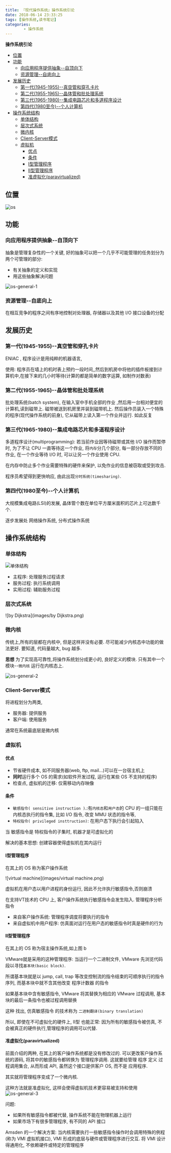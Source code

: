 ```yaml
---
title: 『现代操作系统』操作系统引论
date: 2018-06-14 23:33:25
tags: [操作系统,读书笔记]
categories: 
        - 操作系统
---
```


**操作系统引论**

<!-- more -->

<!-- TOC -->

- [位置](#位置)
- [功能](#功能)
    - [向应用程序提供抽象--自顶向下](#向应用程序提供抽象--自顶向下)
    - [资源管理--自底向上](#资源管理--自底向上)
- [发展历史](#发展历史)
    - [第一代(1945-1955)--真空管和穿孔卡片](#第一代1945-1955--真空管和穿孔卡片)
    - [第二代(1955-1965)--晶体管和批处理系统](#第二代1955-1965--晶体管和批处理系统)
    - [第三代(1965-1980)--集成电路芯片和多道程序设计](#第三代1965-1980--集成电路芯片和多道程序设计)
    - [第四代(1980至今)--个人计算机](#第四代1980至今--个人计算机)
- [操作系统结构](#操作系统结构)
    - [单体结构](#单体结构)
    - [层次式系统](#层次式系统)
    - [微内核](#微内核)
    - [Client-Server模式](#client-server模式)
    - [虚拟机](#虚拟机)
        - [优点](#优点)
        - [条件](#条件)
        - [Ⅰ型管理程序](#ⅰ型管理程序)
        - [Ⅱ型管理程序](#ⅱ型管理程序)
        - [准虚拟化(paravirtualized)](#准虚拟化paravirtualized)

<!-- /TOC -->

<a id="markdown-位置" name="位置"></a>
## 位置
![os](images/os.png)

<a id="markdown-功能" name="功能"></a>
## 功能
<a id="markdown-向应用程序提供抽象--自顶向下" name="向应用程序提供抽象--自顶向下"></a>
### 向应用程序提供抽象--自顶向下
抽象是管理复杂性的一个关键, 好的抽象可以把一个几乎不可能管理的任务划分为两个可管理的部分:
* 有关抽象的定义和实现
* 用这些抽象解决问题

![os-general-1](images/os-general-1.png)
<a id="markdown-资源管理--自底向上" name="资源管理--自底向上"></a>
### 资源管理--自底向上
在相互竞争的程序之间有序地控制对处理器,  存储器以及其他 I/O 接口设备的分配

<a id="markdown-发展历史" name="发展历史"></a>
## 发展历史
<a id="markdown-第一代1945-1955--真空管和穿孔卡片" name="第一代1945-1955--真空管和穿孔卡片"></a>
### 第一代(1945-1955)--真空管和穿孔卡片
ENIAC ,  程序设计是用纯粹的机器语言,

使用: 程序员在墙上的机时表上预约一段时间,,然后到机房中将他的插件板接到计算机中,在接下来的几小时等待(计算的都是简单的数字运算, 如制作对数表)

<a id="markdown-第二代1955-1965--晶体管和批处理系统" name="第二代1955-1965--晶体管和批处理系统"></a>
### 第二代(1955-1965)--晶体管和批处理系统
批处理系统(batch system), 在输入室中手机全部的作业 ,然后用一台相对便宜的计算机,读到磁带上. 磁带被送到机房里并装到磁带机上. 然后操作员装入一个特殊的程序(现代操作系统的前身), 它从磁带上读入第一个作业并运行. 如此反复

<a id="markdown-第三代1965-1980--集成电路芯片和多道程序设计" name="第三代1965-1980--集成电路芯片和多道程序设计"></a>
### 第三代(1965-1980)--集成电路芯片和多道程序设计
多道程序设计(multiprogramming): 若当前作业因等待磁带或其他 I/O 操作而暂停时, 为了不让 CPU 一直等待这一个作业, 将`内存`分几个部分, 每一部分存放不同的作业, 在一个作业等待 I/O 时, 可以让另一个作业使用 CPU. 

在内存中防止多个作业需要特殊的硬件来保护, 以免作业的信息被窃取或受到攻击.

程序员希望得到更快响应, 由此出现`分时系统(timesharing)`.

<a id="markdown-第四代1980至今--个人计算机" name="第四代1980至今--个人计算机"></a>
### 第四代(1980至今)--个人计算机
大规模集成电路(LSI)的发展, 晶体管个数在单位平方厘米面积的芯片上可达数千个.

逐步发展处 网络操作系统, 分布式操作系统

<a id="markdown-操作系统结构" name="操作系统结构"></a>
## 操作系统结构
<a id="markdown-单体结构" name="单体结构"></a>
### 单体结构
![单体结构](images/单体结构.png)

* 主程序: 处理服务过程请求
* 服务过程: 执行系统调用
* 实用过程: 辅助服务过程


<a id="markdown-层次式系统" name="层次式系统"></a>
### 层次式系统
![by Dijkstra](images/by Dijkstra.png)

<a id="markdown-微内核" name="微内核"></a>
### 微内核
传统上,所有的层都在内核中, 但是这样并没有必要. 尽可能减少内核态中功能的做法更好. 要知道, 代码量越大, bug 越多. 

**思想**
为了实现高可靠性,将操作系统划分成更小的, 良好定义的模块. 只有其中一个模块--`微内核` 运行在内核态上. 

![os-general-2](images/os-general-2.png)

<a id="markdown-client-server模式" name="client-server模式"></a>
### Client-Server模式
将进程划分为两类,
* 服务器: 提供服务
* 客户端: 使用服务

通常在系统最底层是微内核

<a id="markdown-虚拟机" name="虚拟机"></a>
### 虚拟机   

<a id="markdown-优点" name="优点"></a>
#### 优点
* 节省硬件成本, 如不同服务器(web, ftp, mail...)可以在一台宿主机上
* **同时**运行多个 OS 的需求(如软件开发过程, 运行在某些 OS 不支持的程序)
* 检查点, 虚拟机的迁移: 仅需移动内存映像


<a id="markdown-条件" name="条件"></a>
#### 条件
* `敏感指令( sensitive instruction )`.:有`内核态`和`用户态`的 CPU 的一组只能在内核态执行的指令集, 比如 I/O 指令, 改变 MMU 状态的指令等,
* `特权指令( privileged insttruction)`: 在用户态下执行会引起陷入


当 敏感指令是  特权指令的子集时, 机器才是可虚拟化的

解决的基本思想: 创建容器使得虚拟机在其内运行



<a id="markdown-ⅰ型管理程序" name="ⅰ型管理程序"></a>
#### Ⅰ型管理程序
在其上的 OS 称为客户操作系统

![virtual machine](images/virtual machine.png)

虚拟机在用户态以用户进程的身份运行, 因此不允许执行敏感指令,否则崩溃

在支持VT技术的 CPU 上, 客户操作系统执行敏感指令会发生陷入. 管理程序分析指令
* 来自客户操作系统: 管理程序调度将要执行的指令
* 来自虚拟机中用户程序: 仿真面对运行在用户态的敏感指令时真是硬件的行为




<a id="markdown-ⅱ型管理程序" name="ⅱ型管理程序"></a>
#### Ⅱ型管理程序
在其上的 OS 称为宿主操作系统,如上图 b

VMware就是采用的这种管理程序:
 当运行一个二进制文件, VMware 先浏览代码段以寻找`基本块(basic block)`. 

所谓基本块就是以 jump, call, trap 等改变控制流的指令结束的可顺序执行的指令序列, 而基本块中就不含其他改变 程序计数器 的指令

如果基本块中含有敏感指令, VMware 将其替换为相应的 VMware 过程调用, 基本块的最后一条指令也被过程调用替换

这种 找出, 仿真敏感指令 的技术称为 `二进制翻译(binary translation)`

所以, 即使在不可虚拟化的硬件上, Ⅱ型 也能正常: 因为所有的敏感指令被仿真, 不会被真正的硬件执行,管理程序的调用可以代替.

<a id="markdown-准虚拟化paravirtualized" name="准虚拟化paravirtualized"></a>
#### 准虚拟化(paravirtualized)
前面介绍的两种, 在其上的客户操作系统都是没有修改过的. 可以更改客户操作系统的源码, 将其中的敏感指令都转换为 管理程序调用. 这就要给管理 程序 定义 过程调用集合, 从而形成 API, 虽然这个接口是供客户 OS, 而不是 应用程序. 

其实就将管理程序变成了一个微内核.

这种方法就是准虚拟化, 这样会使得虚拟机技术更容易被支持和使用
![os-general-3](images/os-general-3.png)

问题:
* 如果所有敏感指令都被代替, 操作系统不能在物理机器上运行
* 如果市场下有很多管理程序, 有不同的 API 接口


Amsden 的一个解决方案:
当内核需要执行一些敏感指令操作时会调用特殊的例程(称为 VMI 虚拟机接口), VMI 形成的底层与硬件或管理程序进行交互. 将 VMI 设计得通用化, 不依赖硬件或特定的管理程序

